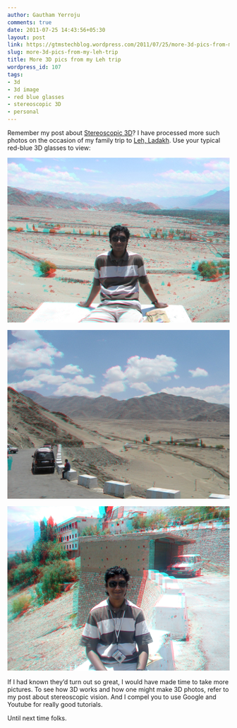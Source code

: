 ```yaml
---
author: Gautham Yerroju
comments: true
date: 2011-07-25 14:43:56+05:30
layout: post
link: https://gtmstechblog.wordpress.com/2011/07/25/more-3d-pics-from-my-leh-trip/
slug: more-3d-pics-from-my-leh-trip
title: More 3D pics from my Leh trip
wordpress_id: 107
tags:
- 3d
- 3d image
- red blue glasses
- stereoscopic 3D
- personal
---
```


Remember my post about [Stereoscopic 3D](http://gtmstechblog.wordpress.com/2010/04/06/stereoscopic-vision/)? I have processed more such photos on the occasion of my family trip to [Leh, Ladakh](http://en.wikipedia.org/wiki/Leh). Use your typical red-blue 3D glasses to view:

![Le Me](/img/post-images/2011-07-25-more-3d-pics-from-my-leh-trip/gtm.jpg)

![Road to Thiksey Monastery](/img/post-images/2011-07-25-more-3d-pics-from-my-leh-trip/road.jpg)

![Thikse Monastery](/img/post-images/2011-07-25-more-3d-pics-from-my-leh-trip/thikse-monastery.jpg)

If I had known they’d turn out so great, I would have made time to take more pictures. To see how 3D works and how one might make 3D photos, refer to my post about stereoscopic vision. And I compel you to use Google and Youtube for really good tutorials.

Until next time folks.
